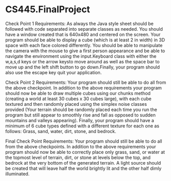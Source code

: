 # CS445.FinalProject

Check Point 1 Requirements:
As always the Java style sheet should be followed with code separated into separate classes as needed.
You should have a window created that is 640x480 and centered on the screen. Your program should be
able to display a cube (which is at least 2 in width) in 3D space with each face colored differently. You
should be able to manipulate the camera with the mouse to give a first person appearance and be able to
navigate the environment using the input.Keyboard class with either the w,a,s,d keys or the arrow keysto
move around as well as the space bar to move up and the left shift button to go down.Finally, your
program should also use the escape key quit your application.

Check Point 2 Requirements:
Your program should still be able to do all from the above checkpoint. In addition to the above
requirements your program should now be able to draw multiple cubes using our chunks method
(creating a world at least 30 cubes x 30 cubes large), with each cube textured and then randomly placed
using the simplex noise classes provided (Your terrain should be randomly placed each time you run the
program but still appear to smoothly rise and fall as opposed to sudden mountains and valleys
appearing). Finally, your program should have a minimum of 6 cube types defined with a different
texture for each one as follows: Grass, sand, water, dirt, stone, and bedrock.

Final Check Point Requirements:
Your program should still be able to do all from the above checkpoints. In addition to the above
requirements your program should now be able to correctly place only grass, sand, or water at the
topmost level of terrain, dirt, or stone at levels below the top, and bedrock at the very bottom of the
generated terrain. A light source should be created that will leave half the world brightly lit and the other
half dimly illuminated.
